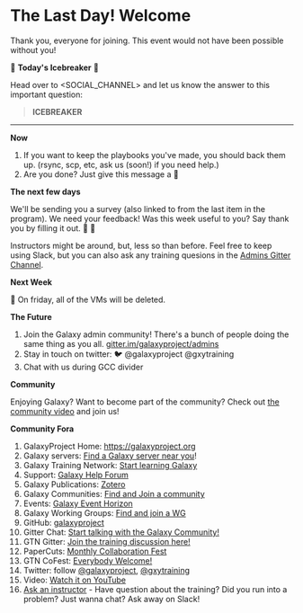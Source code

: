 # The Last Day! Welcome <REGION>

Thank you, everyone for joining. This event would not have been possible without you!

:ice_cube: **Today's Icebreaker** :ice_cube:

Head over to <SOCIAL_CHANNEL> and let us know the answer to this important question:

>  **ICEBREAKER**

---

**Now**

1. If you want to keep the playbooks you've made, you should back them up. (rsync, scp, etc, ask us (soon!) if you need help.)
2. Are you done? Just give this message a :checkered_flag:

**The next few days**

We'll be sending you a survey (also linked to from the last item in the program).  We need your feedback! Was this week useful to you? Say thank you by filling it out. :pray: :wave:

Instructors might be around, but, less so than before. Feel free to keep using Slack, but you can also ask any training quesions in the [Admins Gitter Channel](https://gitter.im/galaxyproject/admins).

**Next Week**

:put_litter_in_its_place: On friday, all of the VMs will be deleted.

**The Future**

1. Join the Galaxy admin community! There's a bunch of people doing the same thing as you all. [gitter.im/galaxyproject/admins](https://gitter.im/galaxyproject/admins)
2. Stay in touch on twitter: :bird: @galaxyproject @gxytraining
3. Chat with us during GCC
divider

**Community**

Enjoying Galaxy? Want to become part of the community? Check out [the community video](https://youtu.be/-1MPdxmRs8U) and join us!

**Community Fora**

1. GalaxyProject Home: https://galaxyproject.org
2. Galaxy servers: [Find a Galaxy server near you](https://galaxyproject.org/use/?utm_source=smorgasbord&utm_medium=website&utm_campaign=smorgasbord2021)!
3. Galaxy Training Network: [Start learning Galaxy](https://training.galaxyproject.org/?utm_source=smorgasbord&utm_medium=website&utm_campaign=smorgasbord2021)
4. Support: [Galaxy Help Forum](https://help.galaxyproject.org/?utm_source=smorgasbord&utm_medium=website&utm_campaign=smorgasbord2021)
5. Galaxy Publications: [Zotero](https://www.zotero.org/groups/1732893/galaxy?utm_source=smorgasbord&utm_medium=website&utm_campaign=smorgasbord2021)
6. Galaxy Communities: [Find and Join a community](https://galaxyproject.org/community/?utm_source=smorgasbord&utm_medium=website&utm_campaign=smorgasbord2021)
7. Events: [Galaxy Event Horizon](https://galaxyproject.org/events/?utm_source=smorgasbord&utm_medium=website&utm_campaign=smorgasbord2021)
8. Galaxy Working Groups: [Find and join a WG](https://galaxyproject.org/community/wg/?utm_source=smorgasbord&utm_medium=website&utm_campaign=smorgasbord2021)
9. GitHub: [galaxyproject](https://github.com/galaxyproject?utm_source=smorgasbord&utm_medium=website&utm_campaign=smorgasbord2021)
10. Gitter Chat: [Start talking with the Galaxy Community!](https://gitter.im/galaxyproject/Lobby?utm_source=smorgasbord&utm_medium=website&utm_campaign=smorgasbord2021)
11. GTN Gitter: [Join the training discussion here!](https://gitter.im/Galaxy-Training-Network/Lobby?utm_source=smorgasbord&utm_medium=website&utm_campaign=smorgasbord2021)
12. PaperCuts: [Monthly Collaboration Fest](https://galaxyproject.org/events/2021-02-papercuts/?utm_source=smorgasbord&utm_medium=website&utm_campaign=smorgasbord2021)
13. GTN CoFest: [Everybody Welcome!](https://github.com/galaxyproject/training-material/issues/1712?utm_source=smorgasbord&utm_medium=website&utm_campaign=smorgasbord2021)
14. Twitter: follow [@galaxyproject](https://twitter.com/galaxyproject), [@gxytraining](https://twitter.com/gxytraining)
15. Video: [Watch it on YouTube](https://youtu.be//-1MPdxmRs8U)
16. [Ask an instructor](https://shiltemann.github.io/global-galaxy-course/workshop) - Have question about the training? Did you run into a problem? Just wanna chat? Ask away on Slack!
